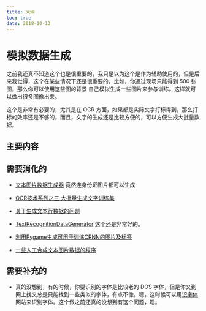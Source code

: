 ```yaml
---
title: 大纲
toc: true
date: 2018-10-13
---
```

# 模拟数据生成

之前我还真不知道这个也是很重要的，我只是以为这个是作为辅助使用的，但是后来我觉得，这个在某些情况下还是很重要的，比如，你通过现场只能得到 500 张图，那么你可以使用这些图的背景 自己模拟生成一些图片来参与训练。这样就可以做出很多图像出来。

这个是非常有必要的，尤其是在 OCR 方面，如果都是实际文字打标得到，那么打标的效率还是不够的，而且，文字的生成还是比较方便的，可以方便生成大批量数据。

## 主要内容


## 需要消化的

- [文本图片数据生成器](http://www.tianzsong.xyz/2018/05/03/TextRecognitionDataGenerator/) 竟然连身份证图片都可以生成

- [OCR技术系列之三 大批量生成文字训练集](https://www.cnblogs.com/skyfsm/p/8436820.html)
- [关于生成文本行数据的问题](https://github.com/wanghaisheng/awesome-ocr/issues/53)

- [TextRecognitionDataGenerator](https://github.com/Belval/TextRecognitionDataGenerator) 这个还是非常好的。
- [利用Pygame生成可用于训练CRNN的图片及标签](http://www.tianzsong.xyz/2018/04/10/text2image/)

- [一些人工合成文本图片数据的程序](https://zhuanlan.zhihu.com/p/36389832)





## 需要补充的

- 真的没想到，有的时候，你要识别的字体是比较老的 DOS 字体，但是你又到网上找又总是只能找到一些类似的字体，有点不像，嗯，这时候可以用[识字体](http://www.likefont.com/) 网站来识别字体。这个做之前还真的没想到有这个问题，嗯。
